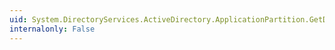 ```yaml
---
uid: System.DirectoryServices.ActiveDirectory.ApplicationPartition.GetDirectoryEntry
internalonly: False
---
```

